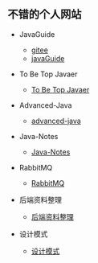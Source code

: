 ## 不错的个人网站

- JavaGuide
  - [gitee](https://gitee.com/SnailClimb/JavaGuide)
  - [javaGuide](https://snailclimb.gitee.io/javaguide/#/)

- To Be Top Javaer
  - [To Be Top Javaer](http://hollischuang.gitee.io/tobetopjavaer/#/)


- Advanced-Java
  - [advanced-java](https://github.com/lvITStudy/advanced-java)

- Java-Notes
  - [Java-Notes](https://github.com/lvITStudy/Java-Notes)

- RabbitMQ
  - [RabbitMQ](https://github.com/lvITStudy/awesome-tech-papers/blob/master/RabbitMQ%E8%B5%84%E6%96%99%E6%95%B4%E7%90%86.md)

- 后端资料整理
  - [后端资料整理](https://github.com/lvITStudy/awesome-tech-papers/blob/master/%E5%90%8E%E7%AB%AF%E8%B5%84%E6%96%99%E6%95%B4%E7%90%86.md)

- 设计模式
  - [设计模式](https://github.com/lvITStudy/awesome-tech-papers/blob/master/%E8%AE%BE%E8%AE%A1%E6%A8%A1%E5%BC%8F%E3%80%90Java%E7%89%88%E3%80%91.md)
